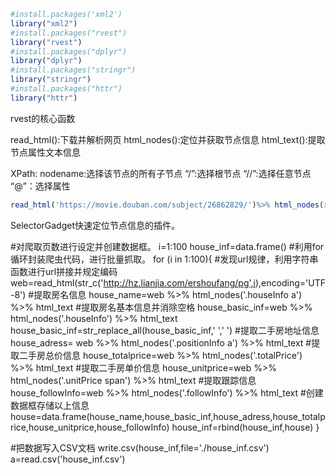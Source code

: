 ```r
#install.packages('xml2')
library("xml2")
#install.packages("rvest")
library("rvest")
#install.packages("dplyr")
library("dplyr")
#install.packages("stringr")
library("stringr")
#install.packages("httr")
library("httr")
```

rvest的核心函数

read_html():下载并解析网页
html_nodes():定位并获取节点信息
html_text():提取节点属性文本信息

XPath:
nodename:选择该节点的所有子节点
“/”:选择根节点
“//”:选择任意节点
“@”：选择属性

```r
read_html('https://movie.douban.com/subject/26862829/')%>% html_nodes(xpath='*//h1//span')
```

SelectorGadget快速定位节点信息的插件。  

#对爬取页数进行设定并创建数据框。
i=1:100
house_inf=data.frame()
#利用for循环封装爬虫代码，进行批量抓取。
for (i in 1:100){
  #发现url规律，利用字符串函数进行url拼接并规定编码
  web=read_html(str_c('http://hz.lianjia.com/ershoufang/pg',i),encoding='UTF-8')
  #提取房名信息
  house_name=web %>% html_nodes('.houseInfo a') %>% html_text
  #提取房名基本信息并消除空格
  house_basic_inf=web %>% html_nodes('.houseInfo') %>% html_text
  house_basic_inf=str_replace_all(house_basic_inf,' ',' ')
  #提取二手房地址信息
  house_adress= web %>% html_nodes('.positionInfo a') %>% html_text
  #提取二手房总价信息
  house_totalprice=web %>% html_nodes('.totalPrice') %>% html_text
  #提取二手房单价信息
  house_unitprice=web  %>% html_nodes('.unitPrice span') %>% html_text
  #提取跟踪信息
  house_followInfo=web %>% html_nodes('.followInfo') %>% html_text
  #创建数据框存储以上信息
  house=data.frame(house_name,house_basic_inf,house_adress,house_totalprice,house_unitprice,house_followInfo)
  house_inf=rbind(house_inf,house)
}

#把数据写入CSV文档
write.csv(house_inf,file='./house_inf.csv')
a=read.csv('house_inf.csv')
